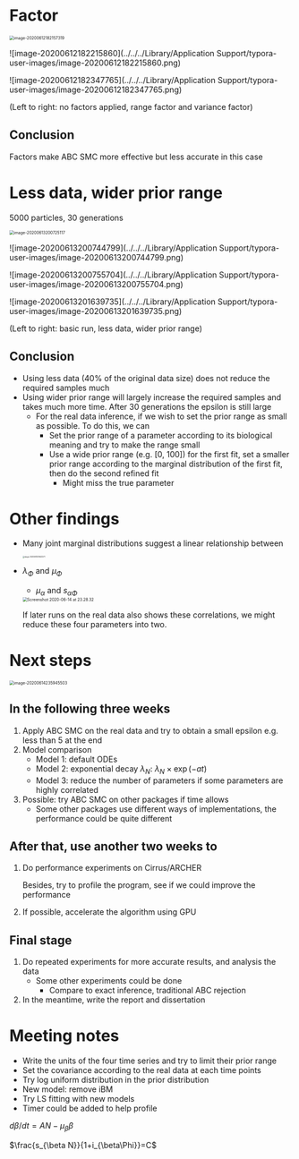 # Factor

<img src="../../../Library/Application Support/typora-user-images/image-20200612182157319.png" alt="image-20200612182157319" style="zoom:50%;" />

![image-20200612182215860](../../../Library/Application Support/typora-user-images/image-20200612182215860.png)

![image-20200612182347765](../../../Library/Application Support/typora-user-images/image-20200612182347765.png)

(Left to right: no factors applied, range factor and variance factor)

## Conclusion

Factors make ABC SMC more effective but less accurate in this case





# Less data, wider prior range

5000 particles, 30 generations

<img src="../../../Library/Application Support/typora-user-images/image-20200613200725117.png" alt="image-20200613200725117" style="zoom:50%;" />

![image-20200613200744799](../../../Library/Application Support/typora-user-images/image-20200613200744799.png)

![image-20200613200755704](../../../Library/Application Support/typora-user-images/image-20200613200755704.png)

![image-20200613201639735](../../../Library/Application Support/typora-user-images/image-20200613201639735.png)

(Left to right: basic run, less data, wider prior range)

## Conclusion

-   Using less data (40% of the original data size) does not reduce the required samples much
-   Using wider prior range will largely increase the required samples and takes much more time. After 30 generations the epsilon is still large
    -   For the real data inference, if we wish to set the prior range as small as possible. To do this, we can 
        -   Set the prior range of a parameter according to its biological meaning and try to make the range small
        -   Use a wide prior range (e.g. [0, 100]) for the first fit, set a smaller prior range according to the marginal distribution of the first fit, then do the second refined fit
            -   Might miss the true parameter



# Other findings

-   Many joint marginal distributions suggest a linear relationship between

    <img src="../../../Downloads/image-20200613213623271.png" alt="image-20200613213623271" style="zoom:20%;" />
    
-   $\lambda_\Phi$ and $\mu_\Phi$
    -   $\mu_\alpha$ and $s_{\alpha\Phi}$
    
    <img src="../../../Desktop/Screenshot 2020-06-14 at 23.28.32.png" alt="Screenshot 2020-06-14 at 23.28.32" style="zoom:50%;" />
    
    If later runs on the real data also shows these correlations, we might reduce these four parameters into two.





# Next steps

<img src="../../../Library/Application Support/typora-user-images/image-20200614235945503.png" alt="image-20200614235945503" style="zoom:50%;" />

## In the following three weeks

1.  Apply ABC SMC on the real data and try to obtain a small epsilon e.g. less than 5 at the end
2.  Model comparison
    -   Model 1: default ODEs
    -   Model 2: exponential decay $\lambda_N$: $\lambda_N\times \exp(-at)$
    -   Model 3: reduce the number of parameters if some parameters are highly correlated
3.  Possible: try ABC SMC on other packages if time allows
    -   Some other packages use different ways of implementations, the performance could be quite different

## After that, use another two weeks to 

1.  Do performance experiments on Cirrus/ARCHER

    Besides, try to profile the program, see if we could improve the performance

2.  If possible, accelerate the algorithm using GPU

## Final stage

1.  Do repeated experiments for more accurate results, and analysis the data
    -   Some other experiments could be done
        -   Compare to exact inference, traditional ABC rejection
2.  In the meantime, write the report and dissertation



# Meeting notes

-   Write the units of the four time series and try to limit their prior range
-   Set the covariance according to the real data at each time points
-   Try log uniform distribution in the prior distribution
-   New model: remove iBM
-   Try LS fitting with new models
-   Timer could be added to help profile





$d\beta/dt = AN-\mu_\beta\beta$

$\frac{s_{\beta N}}{1+i_{\beta\Phi}}=C$
